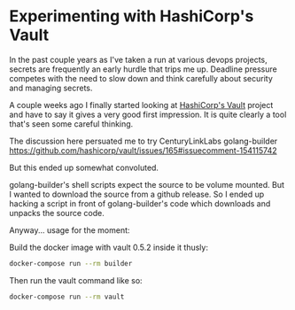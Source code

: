 # Experimenting with HashiCorp's Vault

In the past couple years as I've taken a run at various devops projects, secrets are frequently an early hurdle that trips me up.  Deadline pressure competes with the need to slow down and think carefully about security and managing secrets.

A couple weeks ago I finally started looking at [HashiCorp's Vault](https://www.vaultproject.io) project and have to say it gives a very good first impression.  It is quite clearly a tool that's seen some careful thinking.

The discussion here persuated me to try CenturyLinkLabs golang-builder https://github.com/hashicorp/vault/issues/165#issuecomment-154115742

But this ended up somewhat convoluted.

golang-builder's shell scripts expect the source to be volume mounted.  But I wanted to download the source from a github release.  So I ended up hacking a script in front of golang-builder's code which downloads and unpacks the source code.

Anyway... usage for the moment:

Build the docker image with vault 0.5.2 inside it thusly:
```bash
docker-compose run --rm builder
```

Then run the vault command like so:
```bash
docker-compose run --rm vault
```

